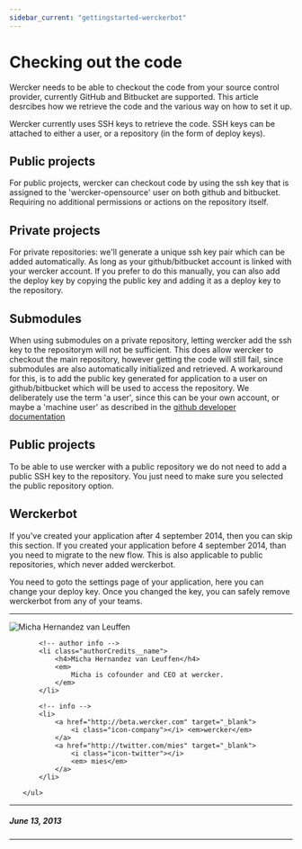 ```yaml
---
sidebar_current: "gettingstarted-werckerbot"
---
```


# Checking out the code

Wercker needs to be able to checkout the code from your source control provider, currently GitHub and Bitbucket are supported. This article
desrcibes how we retrieve the code and the various way on how to set it up.


Wercker currently uses SSH keys to retrieve the code. SSH keys can be attached to either a user, or a repository (in the form of deploy keys).

## Public projects

For public projects, wercker can checkout code by using the ssh key that is assigned to the 'wercker-opensource' user on both github and
bitbucket. Requiring no additional permissions or actions on the repository itself.

## Private projects

For private repositories: we'll generate a unique ssh key pair which can be added automatically. As long as your github/bitbucket account is
linked with your wercker account. If you prefer to do this manually, you can also add the deploy key by copying the public key and adding it
as a deploy key to the repository.

## Submodules
When using submodules on a private repository, letting wercker add the ssh key to the repositorym will not be sufficient. This does allow wercker
to checkout the main repository, however getting the code will still fail, since submodules are also automatically initialized and retrieved. A workaround for this, is to add the public key generated for application to a user on github/bitbucket which will be used to access the repository.
We deliberately use the term 'a user', since this can be your own account, or maybe a 'machine user' as described in the [github developer documentation](https://developer.github.com/guides/managing-deploy-keys/)




## Public projects

To be able to use wercker with a public repository we do not need to add a
public SSH key to the repository. You just need to make sure you selected the
public repository option.

## Werckerbot

If you've created your application after 4 september 2014, then you can skip this section. If you created your application before 4 september 2014, than you need to migrate to the new flow. This is also applicable to public repositories, which never added werckerbot.

You need to goto the settings page of your application, here you can change your deploy key. Once you changed the key, you can safely remove werckerbot from any of your teams.

-------

<div class="authorCredits">
    <span class="profile-picture">
        <img src="https://secure.gravatar.com/avatar/d4b19718f9748779d7cf18c6303dc17f?d=identicon&s=192" alt="Micha Hernandez van Leuffen"/>
    </span>
    <ul class="authorCredits">

        <!-- author info -->
        <li class="authorCredits__name">
            <h4>Micha Hernandez van Leuffen</h4>
            <em>
                Micha is cofounder and CEO at wercker.
            </em>
        </li>

        <!-- info -->
        <li>
            <a href="http://beta.wercker.com" target="_blank">
                <i class="icon-company"></i> <em>wercker</em>
            </a>
            <a href="http://twitter.com/mies" target="_blank">
                <i class="icon-twitter"></i>
                <em> mies</em>
            </a>
        </li>

    </ul>
</div>

-------
##### June 13, 2013
-------
